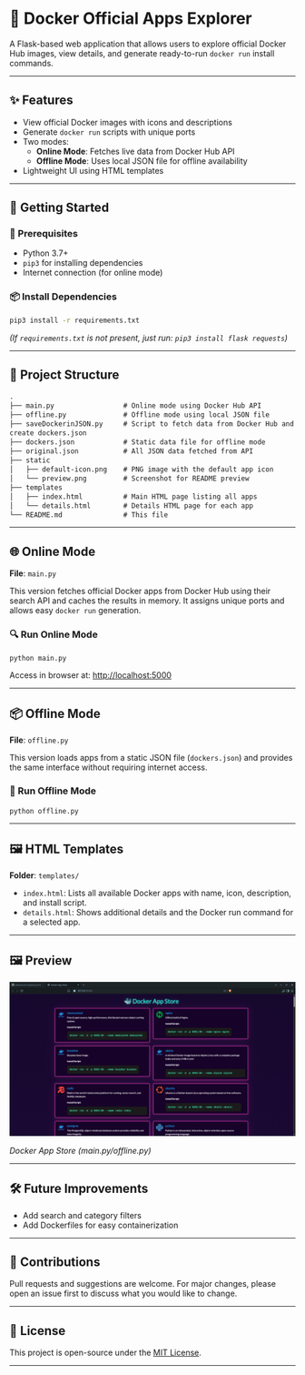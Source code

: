 
# 🐳 Docker Official Apps Explorer

A Flask-based web application that allows users to explore official Docker Hub images, view details, and generate ready-to-run `docker run` install commands.

---

## ✨ Features

- View official Docker images with icons and descriptions
- Generate `docker run` scripts with unique ports
- Two modes:
  - **Online Mode**: Fetches live data from Docker Hub API
  - **Offline Mode**: Uses local JSON file for offline availability
- Lightweight UI using HTML templates

---

## 🚀 Getting Started

### 🔧 Prerequisites

- Python 3.7+
- `pip3` for installing dependencies
- Internet connection (for online mode)

### 📦 Install Dependencies

```bash
pip3 install -r requirements.txt
```

*(If `requirements.txt` is not present, just run: `pip3 install flask requests`)*

---

## 📁 Project Structure

```plaintext
.
├── main.py                 # Online mode using Docker Hub API
├── offline.py              # Offline mode using local JSON file
├── saveDockerinJSON.py     # Script to fetch data from Docker Hub and create dockers.json
├── dockers.json            # Static data file for offline mode
├── original.json           # All JSON data fetched from API 
├── static
│   ├── default-icon.png    # PNG image with the default app icon
│   └── preview.png         # Screenshot for README preview
├── templates
│   ├── index.html          # Main HTML page listing all apps
│   └── details.html        # Details HTML page for each app
└── README.md               # This file
```

---

## 🌐 Online Mode

**File**: `main.py`

This version fetches official Docker apps from Docker Hub using their search API and caches the results in memory. It assigns unique ports and allows easy `docker run` generation.

### 🔍 Run Online Mode

```bash
python main.py
```

Access in browser at: [http://localhost:5000](http://localhost:5000)

---

## 📦 Offline Mode

**File**: `offline.py`

This version loads apps from a static JSON file (`dockers.json`) and provides the same interface without requiring internet access.

### 📂 Run Offline Mode

```bash
python offline.py
```

---

## 🖼 HTML Templates

**Folder**: `templates/`

- `index.html`: Lists all available Docker apps with name, icon, description, and install script.
- `details.html`: Shows additional details and the Docker run command for a selected app.

---

## 🖼️ Preview

![screenshot](static/preview.png)

*Docker App Store (main.py/offline.py)*

---

## 🛠 Future Improvements

- Add search and category filters
- Add Dockerfiles for easy containerization

---

## 🤝 Contributions

Pull requests and suggestions are welcome. For major changes, please open an issue first to discuss what you would like to change.

---

## 📜 License

This project is open-source under the [MIT License](LICENSE).

---
